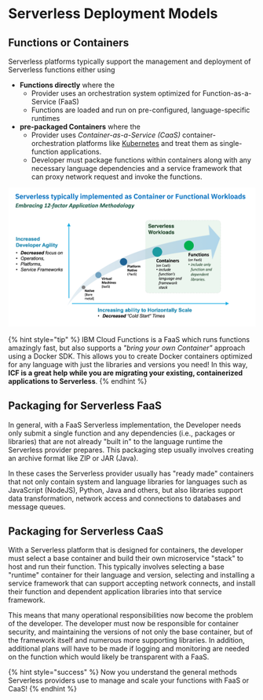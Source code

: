 <!--
#
# Licensed to the Apache Software Foundation (ASF) under one or more
# contributor license agreements.  See the NOTICE file distributed with
# this work for additional information regarding copyright ownership.
# The ASF licenses this file to You under the Apache License, Version 2.0
# (the "License"); you may not use this file except in compliance with
# the License.  You may obtain a copy of the License at
#
#     http://www.apache.org/licenses/LICENSE-2.0
#
# Unless required by applicable law or agreed to in writing, software
# distributed under the License is distributed on an "AS IS" BASIS,
# WITHOUT WARRANTIES OR CONDITIONS OF ANY KIND, either express or implied.
# See the License for the specific language governing permissions and
# limitations under the License.
#
-->

# Serverless Deployment Models

## Functions or Containers

Serverless platforms typically support the management and deployment of Serverless functions either using

- **Functions directly** where the
  - Provider uses an orchestration system optimized for Function-as-a-Service (FaaS)
  - Functions are loaded and run on pre-configured, language-specific runtimes
- **pre-packaged Containers** where the
  - Provider uses _Container-as-a-Service (CaaS)_ container-orchestration platforms like [Kubernetes](https://kubernetes.io/) and treat them as single-function applications.
  - Developer must package functions within containers along with any necessary language dependencies and a service framework that can proxy network request and invoke the functions.

![Serverless Workloads can be Functions or Functions packaged in Containers](images/101-ex0-serverless-workloads.png)

{% hint style="tip" %}
IBM Cloud Functions is a FaaS which runs functions amazingly fast, but also supports a _"bring your own Container"_ approach using a Docker SDK.  This allows you to create Docker containers optimized for any language with just the libraries and versions you need!  In this way, **ICF is a great help while you are migrating your existing, containerized applications to Serverless**.
{% endhint %}

## Packaging for Serverless FaaS

In general, with a FaaS Serverless implementation, the Developer needs only submit a single function and any dependencies (i.e., packages or libraries) that are not already "built in" to the language runtime the Serverless provider prepares.  This packaging step usually involves creating an archive format like ZIP or JAR (Java).

In these cases the Serverless provider usually has "ready made" containers that not only contain system and language libraries for languages such as JavaScript (NodeJS), Python, Java and others, but also libraries support data transformation, network access and connections to databases and message queues.

## Packaging for Serverless CaaS

With a Serverless platform that is designed for containers, the developer must select a base container and build their own microservice "stack" to host and run their function. This typically involves selecting a base "runtime" container for their language and version, selecting and installing a service framework that can support accepting network connects, and install their function and dependent application libraries into that service framework.

This means that many operational responsibilities now become the problem of the developer. The developer must now be responsible for container security, and maintaining the versions of not only the base container, but of the framework itself and numerous more supporting libraries.  In addition, additional plans will have to be made if logging and monitoring are needed on the function which would likely be transparent with a FaaS.

{% hint style="success" %}
Now you understand the general methods Serverless providers use to manage and scale your functions with FaaS or CaaS!
{% endhint %}
